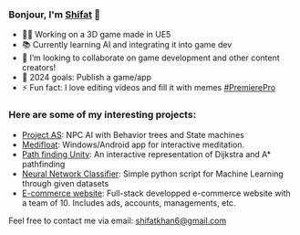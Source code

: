 ### Bonjour, I'm [Shifat](https://shifatkhan.github.io) 👋

- 👷‍♂️ Working on a 3D game made in UE5
- 📚 Currently learning AI and integrating it into game dev
- 👯 I’m looking to collaborate on game development and other content creators!
- 🥅 2024 goals: Publish a game/app
- ⚡ Fun fact: I love editing videos and fill it with memes [#PremierePro](https://www.youtube.com/channel/UCK1IfKyIYjwezyMnnTZ2Bew)

### Here are some of my interesting projects:
- [Project AS](https://github.com/shifatkhan/ProjectAS-Unity): NPC AI with Behavior trees and State machines
- [Medifloat](https://github.com/shifatkhan/MediFloat): Windows/Android app for interactive meditation.
- [Path finding Unity](https://github.com/shifatkhan/PathFinding-Unity): An interactive representation of Dijkstra and A* pathfinding
- [Neural Network Classifier](https://github.com/shifatkhan/NeuralNetworkClassifiers): Simple python script for Machine Learning through given datasets
- [E-commerce website](https://github.com/ArchambaultP/Comp354Website): Full-stack developped e-commerce website with a team of 10. Includes ads, accounts, managements, etc.


Feel free to contact me via email: shifatkhan6@gmail.com
